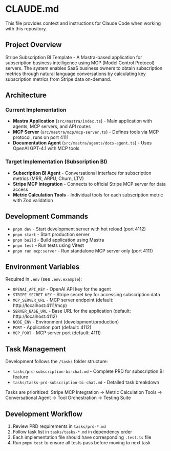 # CLAUDE.md

This file provides context and instructions for Claude Code when working with this repository.

## Project Overview

Stripe Subscription BI Template - A Mastra-based application for subscription business intelligence using MCP (Model Control Protocol) servers. The system enables SaaS business owners to obtain subscription metrics through natural language conversations by calculating key subscription metrics from Stripe data on-demand.

## Architecture

### Current Implementation
- **Mastra Application** (`src/mastra/index.ts`) - Main application with agents, MCP servers, and API routes
- **MCP Server** (`src/mastra/mcp/mcp-server.ts`) - Defines tools via MCP protocol, runs on port 4111
- **Documentation Agent** (`src/mastra/agents/docs-agent.ts`) - Uses OpenAI GPT-4.1 with MCP tools

### Target Implementation (Subscription BI)
- **Subscription BI Agent** - Conversational interface for subscription metrics (MRR, ARPU, Churn, LTV)
- **Stripe MCP Integration** - Connects to official Stripe MCP server for data access
- **Metric Calculation Tools** - Individual tools for each subscription metric with Zod validation

## Development Commands

- `pnpm dev` - Start development server with hot reload (port 4112)
- `pnpm start` - Start production server  
- `pnpm build` - Build application using Mastra
- `pnpm test` - Run tests using Vitest
- `pnpm run mcp:server` - Run standalone MCP server only (port 4111)

## Environment Variables

Required in `.env` (see `.env.example`):
- `OPENAI_API_KEY` - OpenAI API key for the agent
- `STRIPE_SECRET_KEY` - Stripe secret key for accessing subscription data
- `MCP_SERVER_URL` - MCP server endpoint (default: http://localhost:4111/mcp)
- `SERVER_BASE_URL` - Base URL for the application (default: http://localhost:4112)
- `NODE_ENV` - Environment (development/production)
- `PORT` - Application port (default: 4112)
- `MCP_PORT` - MCP server port (default: 4111)

## Task Management

Development follows the `/tasks` folder structure:
- `tasks/prd-subscription-bi-chat.md` - Complete PRD for subscription BI feature
- `tasks/tasks-prd-subscription-bi-chat.md` - Detailed task breakdown

Tasks are prioritized: Stripe MCP Integration → Metric Calculation Tools → Conversational Agent → Tool Orchestration → Testing Suite

## Development Workflow

1. Review PRD requirements in `tasks/prd-*.md`
2. Follow task list in `tasks/tasks-*.md` in dependency order
3. Each implementation file should have corresponding `.test.ts` file
4. Run `pnpm test` to ensure all tests pass before moving to next task